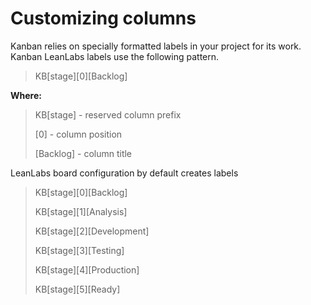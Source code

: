# Customizing columns

Kanban relies on specially formatted labels in your project for its work. Kanban LeanLabs labels use the following pattern.

> KB[stage][0][Backlog]

**Where:**

> KB[stage]  - reserved column prefix
>
> [0] - column position
>
> [Backlog] - column title

LeanLabs board configuration by default creates labels

> KB[stage][0][Backlog]
>
> KB[stage][1][Analysis]
>
> KB[stage][2][Development]
>
> KB[stage][3][Testing]
>
> KB[stage][4][Production]
>
> KB[stage][5][Ready]

